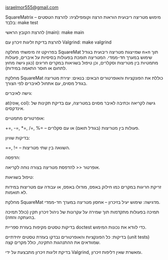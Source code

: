 israelmor555@gmail.com


SquareMatrix – מימוש מטריצה ריבועית
הוראות הרצה וקומפילציה:
להרצת הטסטים בלבד: make test

להרצת הקובץ הראשי (main): make main

להרצת בדיקת זליגות זיכרון עם Valgrind: make valgrind

בפרויקט זה מימשתי מחלקה SquareMat שמייצגת מטריצה ריבועית בגודל n×n תוך שימוש במערך חד-ממדי. המטריצה תומכת בפעולות בסיסיות על איברים, פעולות מתמטיות בין מטריצות וסקלרים, וכן טיפול בשגיאות במקרים חריגים (כגון גישה מחוץ לתחום או חוסר התאמה במידות).

מחלקת SquareMat כוללת את הפונקציות והאופרטורים הבאים:
בנאים: יצירת מטריצה בגודל מסוים, עם אתחול לאיברים לפי הצורך.

גישה לאיברים:

at(row, col): גישה לקריאה וכתיבה לאיבר מסוים במטריצה, עם בדיקת תקינות של אינדקסים.

אופרטורים מתמטיים:

+=, -=, *=, /=, %= – פעולות בין מטריצות (בגודל תואם) או עם סקלרים.

בדיקות שוויון:

==, != – השוואה בין שתי מטריצות.

הדפסה:

אופרטור << להדפסת מטריצה בצורה נוחה לקריאה.

טיפול בשגיאות:

זריקת חריגות במקרים כמו חילוק באפס, מודולו באפס, או עבודה עם מטריצות במידות לא תואמות.

מחלקת SquareMat מדגישה:
שימוש יעיל בזיכרון – אחסון מטריצה במערך חד-ממדי.

תמיכה בפעולות מתקדמות תוך שמירה על עקרונות של ניהול זיכרון תקין (כולל תמיכה בהעתקה והזזה).

בדיקות טסטים מקיפות בעזרת ספריית doctest כדי לוודא את נכונות המימוש.

בדיקות:
כל הפונקציות והאופרטורים נבדקו בעזרת טסטים יחידתיים (unit tests) שמוודאים את ההתנהגות התקינה, כולל מקרים קצה.

בדיקת זליגות זיכרון מתבצעת על ידי Valgrind, ומאשרת שאין דליפות זיכרון.
